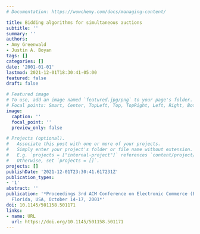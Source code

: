 ```yaml
---
# Documentation: https://wowchemy.com/docs/managing-content/

title: Bidding algorithms for simultaneous auctions
subtitle: ''
summary: ''
authors:
- Amy Greenwald
- Justin A. Boyan
tags: []
categories: []
date: '2001-01-01'
lastmod: 2021-12-01T18:30:41-05:00
featured: false
draft: false

# Featured image
# To use, add an image named `featured.jpg/png` to your page's folder.
# Focal points: Smart, Center, TopLeft, Top, TopRight, Left, Right, BottomLeft, Bottom, BottomRight.
image:
  caption: ''
  focal_point: ''
  preview_only: false

# Projects (optional).
#   Associate this post with one or more of your projects.
#   Simply enter your project's folder or file name without extension.
#   E.g. `projects = ["internal-project"]` references `content/project/deep-learning/index.md`.
#   Otherwise, set `projects = []`.
projects: []
publishDate: '2021-12-01T23:30:41.617231Z'
publication_types:
- '1'
abstract: ''
publication: '*Proceedings 3rd ACM Conference on Electronic Commerce (EC-2001), Tampa,
  Florida, USA, October 14-17, 2001*'
doi: 10.1145/501158.501171
links:
- name: URL
  url: https://doi.org/10.1145/501158.501171
---
```

